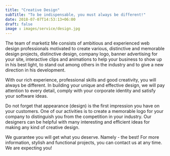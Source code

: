```yaml
---
title: "Creative Design"
subTitle: "To be indispensable, you must always be different!"
date: 2018-07-07T14:53:13+06:00
draft: false
image : images/service/design.jpg
---
```

The team of marketiz Me consists of ambitious and experienced web design professionals motivated to create various, distinctive and memorable design projects, distinctive design, company logo, banner advertising for your site, interactive clips and animations to help your business to show up in his best light, to stand out among others in the industry and to give a new direction in his development.

With our rich experience, professional skills and good creativity, you will always be different. In building your unique and effective design, we will pay attention to every detail, comply with your corporate identity and satisfy your software ideas.

Do not forget that appearance (design) is the first impression you have on your customers. One of our activities is to create a memorable logo for your company to distinguish you from the competition in your industry. Our designers can be helpful with many interesting and efficient ideas for making any kind of creative design.

We guarantee you will get what you deserve. Namely - the best! For more information, stylish and functional projects, you can contact us at any time. We are expecting you!
